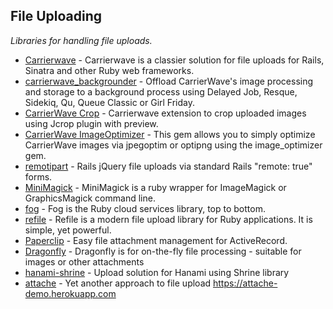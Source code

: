
## File Uploading
*Libraries for handling file uploads.*

* [Carrierwave](https://github.com/carrierwaveuploader/carrierwave) - Carrierwave is a classier solution for file uploads for Rails, Sinatra and other Ruby web frameworks.
* [carrierwave_backgrounder](https://github.com/lardawge/carrierwave_backgrounder) - Offload CarrierWave's image processing and storage to a background process using Delayed Job, Resque, Sidekiq, Qu, Queue Classic or Girl Friday.
* [CarrierWave Crop](https://github.com/kirtithorat/carrierwave-crop/) - Carrierwave extension to crop uploaded images using Jcrop plugin with preview.
* [CarrierWave ImageOptimizer](https://github.com/jtescher/carrierwave-imageoptimizer) - This gem allows you to simply optimize CarrierWave images via jpegoptim or optipng using the image_optimizer gem.
* [remotipart](https://github.com/JangoSteve/remotipart) - Rails jQuery file uploads via standard Rails "remote: true" forms.
* [MiniMagick](https://github.com/minimagick/minimagick) - MiniMagick is a ruby wrapper for ImageMagick or GraphicsMagick command line.
* [fog](https://github.com/fog/fog) - Fog is the Ruby cloud services library, top to bottom.
* [refile](https://github.com/refile/refile) - Refile is a modern file upload library for Ruby applications. It is simple, yet powerful.
* [Paperclip](https://github.com/thoughtbot/paperclip) - Easy file attachment management for ActiveRecord.
* [Dragonfly](http://markevans.github.io/dragonfly) - Dragonfly is for on-the-fly file processing - suitable for images or other attachments
* [hanami-shrine](https://github.com/katafrakt/hanami-shrine) - Upload solution for Hanami using Shrine library
* [attache](https://github.com/choonkeat/attache) - Yet another approach to file upload https://attache-demo.herokuapp.com
